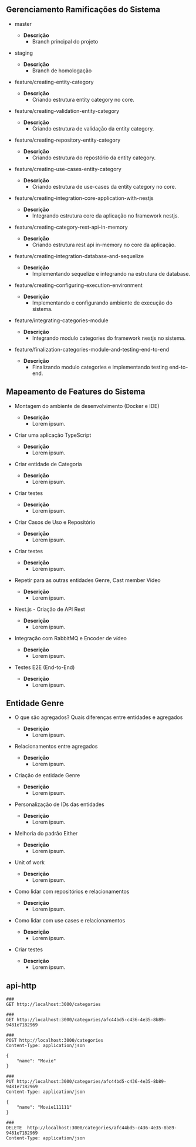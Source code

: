 ## Gerenciamento Ramificações do Sistema

- master
  - **Descrição**
    - Branch principal do projeto

- staging
  - **Descrição**
    - Branch de homologação

- feature/creating-entity-category
  - **Descrição**
    - Criando estrutura entity category no core.

- feature/creating-validation-entity-category
  - **Descrição**
    - Criando estrutura de validação da entity category.

- feature/creating-repository-entity-category
  - **Descrição**
    - Criando estrutura do repostório da entity category.

- feature/creating-use-cases-entity-category
  - **Descrição**
    - Criando estrutura de use-cases da entity category no core.

- feature/creating-integration-core-application-with-nestjs
  - **Descrição**
    - Integrando estrutura core da aplicação no framework nestjs.

- feature/creating-category-rest-api-in-memory
  - **Descrição**
    - Criando estrutura rest api in-memory no core da aplicação.

- feature/creating-integration-database-and-sequelize
  - **Descrição**
    - Implementando sequelize e integrando na estrutura de database.

- feature/creating-configuring-execution-environment
  - **Descrição**
    - Implementando e configurando ambiente de execução do sistema.

- feature/integrating-categories-module
  - **Descrição**
    - Integrando modulo categories do framework nestjs no sistema.

- feature/finalization-categories-module-and-testing-end-to-end
  - **Descrição**
    - Finalizando modulo categories e implementando testing end-to-end.

## Mapeamento de Features do Sistema

- Montagem do ambiente de desenvolvimento (Docker e IDE)
  - **Descrição**
    - Lorem ipsum.

- Criar uma aplicação TypeScript
  - **Descrição**
    - Lorem ipsum.

- Criar entidade de Categoria
  - **Descrição**
    - Lorem ipsum.

- Criar testes
  - **Descrição**
    - Lorem ipsum.

- Criar Casos de Uso e Repositório
  - **Descrição**
    - Lorem ipsum.

- Criar testes
  - **Descrição**
    - Lorem ipsum.

- Repetir para as outras entidades Genre, Cast member Video
  - **Descrição**
    - Lorem ipsum.

- Nest.js - Criação de API Rest
  - **Descrição**
    - Lorem ipsum.
 
- Integração com RabbitMQ e Encoder de vídeo
  - **Descrição**
    - Lorem ipsum.

- Testes E2E (End-to-End)
  - **Descrição**
    - Lorem ipsum.

## Entidade Genre

- O que são agregados? Quais diferenças entre entidades e agregados
  - **Descrição**
    - Lorem ipsum.

- Relacionamentos entre agregados
  - **Descrição**
    - Lorem ipsum.

- Criação de entidade Genre
  - **Descrição**
    - Lorem ipsum.

- Personalização de IDs das entidades
  - **Descrição**
    - Lorem ipsum.

- Melhoria do padrão Either
  - **Descrição**
    - Lorem ipsum.

- Unit of work
  - **Descrição**
    - Lorem ipsum.

- Como lidar com repositórios e relacionamentos
  - **Descrição**
    - Lorem ipsum.

- Como lidar com use cases e relacionamentos
  - **Descrição**
    - Lorem ipsum.

- Criar testes
  - **Descrição**
    - Lorem ipsum.

## api-http

```
###
GET http://localhost:3000/categories
```
```
###
GET http://localhost:3000/categories/afc44bd5-c436-4e35-8b89-9481e7182969
```
```
###
POST http://localhost:3000/categories
Content-Type: application/json

{
    "name": "Movie"
}
```
```
###
PUT http://localhost:3000/categories/afc44bd5-c436-4e35-8b89-9481e7182969
Content-Type: application/json

{
    "name": "Movie111111"
}
```
```
###
DELETE  http://localhost:3000/categories/afc44bd5-c436-4e35-8b89-9481e7182969
Content-Type: application/json
```
